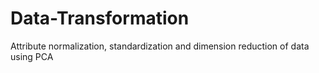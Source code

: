# Data-Transformation
Attribute normalization, standardization and dimension reduction of data using PCA
